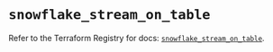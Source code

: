 # `snowflake_stream_on_table`

Refer to the Terraform Registry for docs: [`snowflake_stream_on_table`](https://registry.terraform.io/providers/snowflake-labs/snowflake/0.99.0/docs/resources/stream_on_table).
